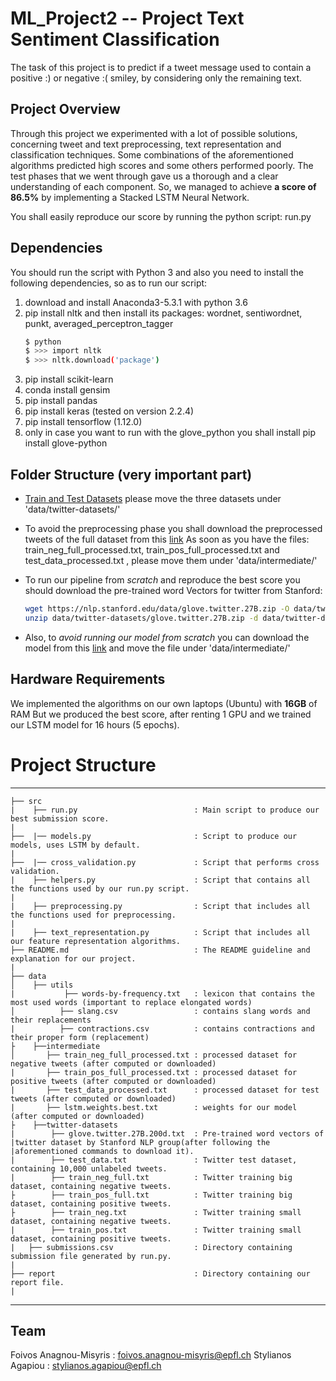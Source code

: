 # ML_Project2 -- Project Text Sentiment Classification

The task of this project is to predict if a tweet message used to contain a positive :) or negative :( smiley, by considering only the remaining text.

## Project Overview

Through this project we experimented with a lot of possible solutions, concerning tweet and text preprocessing, text representation and classification techniques. Some combinations of the aforementioned algorithms predicted high scores and some others performed poorly. The test phases that we went through gave us a thorough and a clear understanding of each component. So, we managed to achieve **a score of 86.5%** by implementing a Stacked LSTM Neural Network.

You shall easily reproduce our score by running the python script: run.py

## Dependencies
You should run the script with Python 3 and also you need to install the following dependencies, so as to run our script:

 1) download and install Anaconda3-5.3.1 with python 3.6
 1) pip install nltk and then install its packages: wordnet, sentiwordnet,
 punkt, averaged_perceptron_tagger
    ```sh
	$ python
	$ >>> import nltk
	$ >>> nltk.download('package')
	```
2) pip install scikit-learn
3) conda install gensim
4) pip install pandas
5) pip install keras (tested on version 2.2.4)
6) pip install tensorflow (1.12.0)
7) only in case you want to run with the glove_python you shall install 
   pip install glove-python

## Folder Structure (very important part)
* [Train and Test Datasets](https://www.crowdai.org/challenges/epfl-ml-text-classification/dataset_files)
	 please move the three datasets under 'data/twitter-datasets/'

* To avoid the preprocessing phase you shall download the preprocessed tweets of the full dataset from this [link](https://drive.google.com/open?id=1OKkMXY3lN882cOKeEKqHlscyZ09kSMWh)
As soon as you have the files: train_neg_full_processed.txt, train_pos_full_processed.txt and test_data_processed.txt , please move them under 'data/intermediate/'

* To run our pipeline from *scratch* and reproduce the best score you should download the pre-trained word Vectors for twitter from Stanford:
	```sh 
	wget https://nlp.stanford.edu/data/glove.twitter.27B.zip -O data/twitter-datasets/glove.twitter.27B.zip
	unzip data/twitter-datasets/glove.twitter.27B.zip -d data/twitter-datasets/
	```

* Also, to *avoid running our model from scratch* you can download the model from this [link](https://drive.google.com/open?id=1V_xtWUOGT5Qa3uc8sB9hfQDbbczHQ-Fg) and move the file under 'data/intermediate/'

## Hardware Requirements

We implemented the algorithms on our own laptops (Ubuntu) with **16GB** of RAM
But we produced the best score, after renting 1 GPU and we trained our LSTM model for 16 hours (5 epochs).

# Project Structure
------------

    ├── src
    |    ├── run.py                          : Main script to produce our best submission score.
    |
    ├──  |── models.py                       : Script to produce our models, uses LSTM by default.
    |
    ├──  |── cross_validation.py             : Script that performs cross validation.
    |    ├── helpers.py                      : Script that contains all the functions used by our run.py script.
    |
    |    ├── preprocessing.py                : Script that includes all the functions used for preprocessing.
    |
    |    ├── text_representation.py          : Script that includes all our feature representation algorithms.
    ├── README.md                            : The README guideline and explanation for our project.
    |
    ├── data
    │    ├── utils 
    |           ├── words-by-frequency.txt   : lexicon that contains the most used words (important to replace elongated words)
    │   	   ├── slang.csv                 : contains slang words and their replacements
    |		   ├── contractions.csv          : contains contractions and their proper form (replacement)
    ├    ├──intermediate
    │   	├── train_neg_full_processed.txt : processed dataset for negative tweets (after computed or downloaded)
    |		├── train_pos_full_processed.txt : processed dataset for positive tweets (after computed or downloaded)
    |		├── test_data_processed.txt      : processed dataset for test tweets (after computed or downloaded)
    |       ├── lstm.weights.best.txt        : weights for our model (after computed or downloaded)
    ├    ├──twitter-datasets
    |		 ├── glove.twitter.27B.200d.txt  : Pre-trained word vectors of |twitter dataset by Stanford NLP group(after following the |aforementioned commands to download it).
    |        ├── test_data.txt               : Twitter test dataset, containing 10,000 unlabeled tweets.
    |		 ├── train_neg_full.txt          : Twitter training big dataset, containing negative tweets.
    ├        ├── train_pos_full.txt          : Twitter training big dataset, containing positive tweets.
    ├        ├── train_neg.txt               : Twitter training small dataset, containing negative tweets.
    |        ├── train_pos.txt               : Twitter training small dataset, containing positive tweets.
    |   ├── submissions.csv                  : Directory containing submission file generated by run.py.
    |
    ├── report                               : Directory containing our report file.
    |
--------

## Team 

Foivos Anagnou-Misyris : foivos.anagnou-misyris@epfl.ch
Stylianos Agapiou : stylianos.agapiou@epfl.ch
